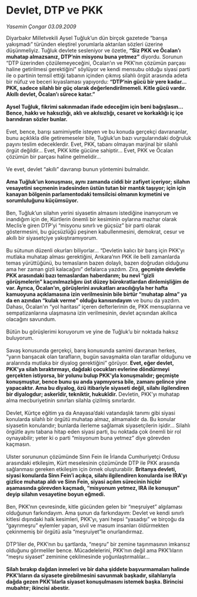 # Devlet, DTP ve PKK

*Yasemin Çongar 03.09.2009*

<div class="taraf_structure_2col_1zq">
<div class="margen_n">



 <p>Diyarbakır Milletvekili Aysel Tuğluk’un dün birçok gazetede “barışa yakışmadı” türünden eleştirel yorumlarla aktarılan sözleri üzerine düşünmeliyiz. Tuğluk devlete sesleniyor ve özetle, <b>“Siz PKK ve Öcalan’ı muhatap almazsanız, DTP’nin misyonu buna yetmez”</b> diyordu. Sorunun “DTP üzerinden çözülemeyeceğini, Öcalan’ın ve PKK’nın çözümün parçası haline getirilmesi gerektiğini” söylüyor ve kendi mensubu olduğu siyasi parti ile o partinin temsil ettiği tabanın içinden çıkmış silahlı örgüt arasında adeta bir nüfuz ve beceri kıyaslaması yapıyordu: <b>“DTP’nin gücü bir yere kadar... PKK, sadece silahlı bir güç olarak değerlendirilmemeli. Kitle gücü vardır. Akıllı devlet, Öcalan’ı sürece katar.”</b> <b><br/><br/>Aysel Tuğluk, fikrimi sakınmadan ifade edeceğim için beni bağışlasın... Bence, hakkı ve haksızlığı, aklı ve akılsızlığı, cesaret ve korkaklığı iç içe barındıran sözler bunlar.</b> <br/><br/>Evet, bence, barışı samimiyetle isteyen ve bu konuda gerçekçi davrananlar, bunu açıklıkla dile getiremeseler bile, Tuğluk’un bazı vurgularındaki doğruluk payını teslim edeceklerdir. Evet, PKK, tabanı olmayan marjinal bir silahlı örgüt değildir... Evet, PKK kitle gücüne sahiptir... Evet, PKK ve Öcalan çözümün bir parçası haline gelmelidir... <br/><br/>Ve evet, devlet “akıllı” davranıp bunun yöntemini bulmalıdır. <b><br/><br/>Ama Tuğluk’un konuşması, aynı zamanda ciddi bir zafiyet içeriyor; silahın vesayetini seçmenin iradesinden üstün tutan bir mantık taşıyor; için için kanayan bölgenin parlamentodaki temsilcisi olmanın kıymetini ve sorumluluğunu küçümsüyor.</b> <br/><br/>Ben, Tuğluk’un silahın yerini siyasetin almasını istediğine inanıyorum ve inandığım için de, Kürtlerin önemli bir kesiminin oylarına mazhar olarak Meclis’e giren DTP’yi “misyonu sınırlı ve güçsüz” bir parti olarak göstermesini, bu güçsüzlüğü peşinen kabullenmesini, demokrat, cesur ve akıllı bir siyasetçiye yakıştıramıyorum. <br/><br/>Bu sütunun düzenli okurları biliyorlar... “Devletin kalıcı bir barış için PKK’yı mutlaka muhatap alması gerektiğini, Ankara’nın PKK ile belli zamanlarda temas yürüttüğünü, bu temasların bazen dolaylı, bazen doğrudan olduğunu ama her zaman gizli kalacağını” defalarca yazdım. Zira, <b>geçmişte devletle PKK arasındaki bazı temaslardan haberdarım; bu nevî “gizli görüşmelerin” kaçınılmazlığını üst düzey bürokratlardan dinlemişliğim de var. Ayrıca, Öcalan’ın, görüşlerini avukatları aracılığıyla her hafta kamuoyuna açıklamasına izin verilmesinin bile birtür “muhatap alma” ya da en azından “kulak verme” olduğu kanısındayım</b> ve bunu da yazdım. Dahası, Öcalan’ın “yol haritası” içeren defterlerinin de, PKK mensuplarına ve sempatizanlarına ulaşmasına izin verilmesinin, devlet açısından akıllıca olacağını savundum. <br/><br/>Bütün bu görüşlerimi koruyorum ve yine de Tuğluk’u bir noktada haksız buluyorum. <br/><br/>Savaş konusunda gerçekçi, barış konusunda samimi davranan herkes, “yarın barışacak olan tarafların, bugün savaşmakta olan taraflar olduğunu ve aralarında mutlaka bir diyalog gerektiğini” görüyor. <b>Evet, eğer devlet, PKK’ya silah bıraktırmayı, dağdaki çocukları evlerine döndürmeyi gerçekten istiyorsa, bir yolunu bulup PKK’yla konuşmalıdır; geçmişte konuşmuştur, bence bunu şu anda yapmıyorsa bile, zamanı gelince yine yapacaktır. Ama bu diyalog, özü itibariyle siyaseti değil, silahı ilgilendiren bir diyalogdur; askerîdir, tekniktir, hukukîdir.</b> Devletin, PKK’yı muhatap alma mecburiyetinin sınırları silahla çizilmiş sınırlardır. <br/><br/>Devlet, Kürtçe eğitim ya da Anayasa’daki vatandaşlık tanımı gibi siyasi konularda silahlı bir örgütü muhatap almaz, almamalıdır da. Bu konular siyasetin konularıdır; bunlarda ilerleme sağlamak siyasetçilerin işidir... Silahlı örgütle aynı tabana hitap eden siyasi parti, bu noktada çok önemli bir rol oynayabilir; yeter ki o parti “misyonum buna yetmez” diye görevden kaçmasın. <br/><br/>Ulster sorununun çözümünde Sinn Fein ile İrlanda Cumhuriyetçi Ordusu arasındaki etkileşim, Kürt meselesinin çözümünde DTP ile PKK arasında sağlanması gereken etkileşim için örnek oluşturabilir. <b>Britanya devleti, siyasi konularda Sinn Fein’i açıkça, silahı ilgilendiren konularda ise IRA’yı gizlice muhatap aldı ve Sinn Fein, siyasi açılım sürecinin hiçbir aşamasında görevden kaçmadı, “misyonum yetmez, IRA ile konuşun” deyip silahın vesayetine boyun eğmedi.</b> <br/><br/>Ben, PKK’nın çevresinde, kitle gücünden gelen bir “meşruiyet” algılaması olduğunun farkındayım. Ama şunun da farkındayım: Devlet ve kendi sınırlı kitlesi dışındaki halk kesimleri, PKK’yı, yani hepsi “yasadışı” ve birçoğu da “gayrımeşru” eylemler yapan, sivil ve masum insanları öldürmekten çekinmemiş bir örgütü asla “meşruiyet”le onurlandırmaz. <br/><br/>DTP’liler de, PKK’nın bu şartlarda, “meşru” bir zemine taşınmasının imkansız olduğunu görmeliler bence. Mücadelelerini, PKK’nın değil ama PKK’lıların “meşru siyaset” zeminine çekilmesinde yoğunlaştırmalılar...<b><br/><br/>Silah bırakıp dağdan inmeleri ve bir daha şiddete başvurmamaları halinde PKK’lıların da siyasete girebilmesini savunmak başkadır, silahlarıyla dağda gezen PKK’lılarla siyaset konuşulmasını istemek başka. Birincisi mubahtır; ikincisi abestir.</b></p>
<br/>
<br/>
<br/>



<br/>


<div id="taraf_not">
</div>

</div>


</div>
